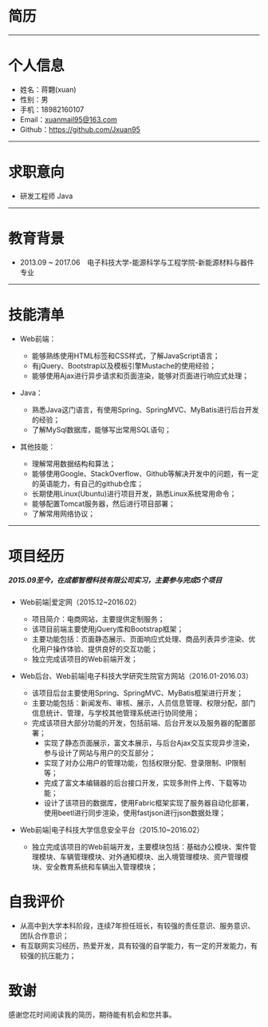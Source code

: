 # 简历
---

# 个人信息

- 姓名：蒋翾(xuan)　　　　
- 性别：男
- 手机：18982160107　　　
- Email：xuanmail95@163.com
- Github：https://github.com/Jxuan95

---

# 求职意向

- 研发工程师 Java

---

# 教育背景

- 2013.09 ~ 2017.06　电子科技大学-能源科学与工程学院-新能源材料与器件专业

---

# 技能清单

- Web前端：
  - 能够熟练使用HTML标签和CSS样式，了解JavaScript语言；
  - 有jQuery、Bootstrap以及模板引擎Mustache的使用经验；
  - 能够使用Ajax进行异步请求和页面渲染，能够对页面进行响应式处理；
  
- Java：
  - 熟悉Java这门语言，有使用Spring、SpringMVC、MyBatis进行后台开发的经验；
  - 了解MySql数据库，能够写出常用SQL语句；

- 其他技能：
  - 理解常用数据结构和算法；
  - 能够使用Google、StackOverflow、Github等解决开发中的问题，有一定的英语能力，有自己的github仓库；
  - 长期使用Linux(Ubuntu)进行项目开发，熟悉Linux系统常用命令；
  - 能够配置Tomcat服务器，然后进行项目部署；
  - 了解常用网络协议；
  
---

# 项目经历

##### 2015.09至今，在成都智橙科技有限公司实习，主要参与完成5个项目

- Web前端|爱定网（2015.12~2016.02）
    - 项目简介：电商网站，主要提供定制服务；
    - 该项目前端主要使用jQuery库和Bootstrap框架；
    - 主要功能包括：页面静态展示、页面响应式处理、商品列表异步渲染、优化用户操作体验、提供良好的交互功能；
    - 独立完成该项目的Web前端开发；

- Web后台、Web前端|电子科技大学研究生院官方网站（2016.01-2016.03）
    - 该项目后台主要使用Spring、SpringMVC、MyBatis框架进行开发；
    - 主要功能包括：新闻发布、审核、展示，人员信息管理、权限分配，部门信息统计、管理，与学校其他管理系统进行协同使用；
    - 完成该项目大部分功能的开发，包括前端、后台开发以及服务器的配置部署；
        - 实现了静态页面展示，富文本展示，与后台Ajax交互实现异步渲染，参与设计了网站与用户的交互部分；
        - 实现了对办公用户的管理功能，包括权限分配、登录限制、IP限制等；
        - 完成了富文本编辑器的后台接口开发，实现多附件上传、下载等功能；
        - 设计了该项目的数据库，使用Fabric框架实现了服务器自动化部署，使用beetl进行同步渲染，使用fastjson进行json数据处理；
        
- Web前端|电子科技大学信息安全平台（2015.10~2016.02）
    - 独立完成该项目的Web前端开发，主要模块包括：基础办公模块、案件管理模块、车辆管理模块、对外通知模块、出入境管理模块、资产管理模块、安全教育系统和车辆出入管理模块；

# 自我评价

- 从高中到大学本科阶段，连续7年担任班长，有较强的责任意识、服务意识、团队合作意识；
- 有互联网实习经历，热爱开发，具有较强的自学能力，有一定的开发能力，有较强的抗压能力；

# 致谢
感谢您花时间阅读我的简历，期待能有机会和您共事。

